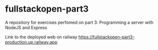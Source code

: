 # fullstackopen-part3
A repository for exercises perfomed on part 3: Programming a server with NodeJS and Express

Link to the deployed web on railway https://fullstackopen-part3-production.up.railway.app
